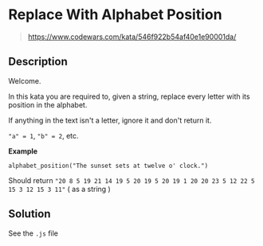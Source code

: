 # Replace With Alphabet Position

> https://www.codewars.com/kata/546f922b54af40e1e90001da/

## Description

Welcome.

In this kata you are required to, given a string, replace every letter with its position in the alphabet.

If anything in the text isn't a letter, ignore it and don't return it.

`"a" = 1`, `"b" = 2`, etc.

**Example**

```
alphabet_position("The sunset sets at twelve o' clock.")
```

Should return
`"20 8 5 19 21 14 19 5 20 19 5 20 19 1 20 20 23 5 12 22 5 15 3 12 15 3 11"` ( as a string )

## Solution

See the `.js` file

